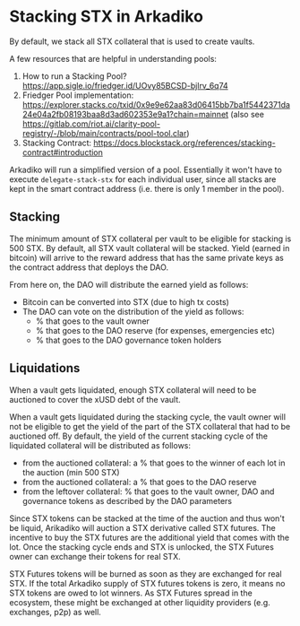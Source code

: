 # Stacking STX in Arkadiko

By default, we stack all STX collateral that is used to create vaults.

A few resources that are helpful in understanding pools:
1. How to run a Stacking Pool? https://app.sigle.io/friedger.id/UOvy85BCSD-bjlrv_6q74
2. Friedger Pool implementation: https://explorer.stacks.co/txid/0x9e9e62aa83d06415bb7ba1f5442371da24e04a2fb08193baa8d3ad602353e9a1?chain=mainnet (also see https://gitlab.com/riot.ai/clarity-pool-registry/-/blob/main/contracts/pool-tool.clar)
3. Stacking Contract: https://docs.blockstack.org/references/stacking-contract#introduction

Arkadiko will run a simplified version of a pool. Essentially it won't have to execute `delegate-stack-stx` for each individual user, since all stacks are kept in the smart contract address (i.e. there is only 1 member in the pool).

## Stacking

The minimum amount of STX collateral per vault to be eligible for stacking is 500 STX. By default, all STX vault collateral will be stacked. Yield (earned in bitcoin) will arrive to the reward address that has the same private keys as the contract address that deploys the DAO.

From here on, the DAO will distribute the earned yield as follows:

- Bitcoin can be converted into STX (due to high tx costs)
- The DAO can vote on the distribution of the yield as follows:
  - % that goes to the vault owner
  - % that goes to the DAO reserve (for expenses, emergencies etc)
  - % that goes to the DAO governance token holders

## Liquidations

When a vault gets liquidated, enough STX collateral will need to be auctioned to cover the xUSD debt of the vault. 

When a vault gets liquidated during the stacking cycle, the vault owner will not be eligible to get the yield of the part of the STX collateral that had to be auctioned off. By default, the yield of the current stacking cycle of the liquidated collateral will be distributed as follows:

- from the auctioned collateral: a % that goes to the winner of each lot in the auction (min 500 STX)
- from the auctioned collateral: a % that goes to the DAO reserve
- from the leftover collateral: % that goes to the vault owner, DAO and governance tokens as described by the DAO parameters

Since STX tokens can be stacked at the time of the auction and thus won't be liquid, Arikadiko will auction a STX derivative called STX futures. The incentive to buy the STX futures are the additional yield that comes with the lot. Once the stacking cycle ends and STX is unlocked, the STX Futures owner can exchange their tokens for real STX.

STX Futures tokens will be burned as soon as they are exchanged for real STX. If the total Arkadiko supply of STX futures tokens is zero, it means no STX tokens are owed to lot winners. As STX Futures spread in the ecosystem, these might be exchanged at other liquidity providers (e.g. exchanges, p2p) as well.
